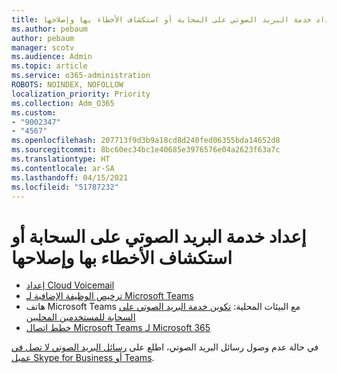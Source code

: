```yaml
---
title: إعداد خدمة البريد الصوتي على السحابة أو استكشاف الأخطاء بها وإصلاحها
ms.author: pebaum
author: pebaum
manager: scotv
ms.audience: Admin
ms.topic: article
ms.service: o365-administration
ROBOTS: NOINDEX, NOFOLLOW
localization_priority: Priority
ms.collection: Adm_O365
ms.custom:
- "9002347"
- "4567"
ms.openlocfilehash: 207713f9d3b9a18cd8d240fed06355bda14652d8
ms.sourcegitcommit: 8bc60ec34bc1e40685e3976576e04a2623f63a7c
ms.translationtype: HT
ms.contentlocale: ar-SA
ms.lasthandoff: 04/15/2021
ms.locfileid: "51787232"
---
```

# <a name="set-up-or-troubleshoot-cloud-voicemail"></a>إعداد خدمة البريد الصوتي على السحابة أو استكشاف الأخطاء بها وإصلاحها

- [إعداد Cloud Voicemail](https://docs.microsoft.com/microsoftteams/set-up-phone-system-voicemail) 
- [ترخيص الوظيفة الإضافية لـ Microsoft Teams](https://docs.microsoft.com/microsoftteams/teams-add-on-licensing/microsoft-teams-add-on-licensing) 
- هاتف Microsoft Teams مع البيئات المحلية: [تكوين خدمة البريد الصوتي على السحابة للمستخدمين المحليين](https://docs.microsoft.com/skypeforbusiness/hybrid/configure-cloud-voicemail) 
- [خطط اتصال Microsoft Teams لـ Microsoft 365](https://docs.microsoft.com//microsoftteams/calling-plans-for-office-365) 

في حالة عدم وصول رسائل البريد الصوتي، اطلع على [رسائل البريد الصوتي لا تصل في عميل Skype for Business أو Teams](https://docs.microsoft.com/SkypeForBusiness/troubleshoot/hybrid-phone-system/voicemails-not-delivered).